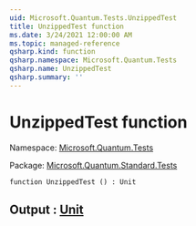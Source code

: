 ```yaml
---
uid: Microsoft.Quantum.Tests.UnzippedTest
title: UnzippedTest function
ms.date: 3/24/2021 12:00:00 AM
ms.topic: managed-reference
qsharp.kind: function
qsharp.namespace: Microsoft.Quantum.Tests
qsharp.name: UnzippedTest
qsharp.summary: ''
---
```


# UnzippedTest function

Namespace: [Microsoft.Quantum.Tests](xref:Microsoft.Quantum.Tests)

Package: [Microsoft.Quantum.Standard.Tests](https://nuget.org/packages/Microsoft.Quantum.Standard.Tests)




```qsharp
function UnzippedTest () : Unit
```


## Output : [Unit](xref:microsoft.quantum.lang-ref.unit)

